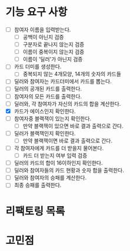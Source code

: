 # 기능 요구 사항
- [ ] 참여자 이름을 입력받는다.
  - [ ] 공백이 아닌지 검증
  - [ ] 구분자로 끝나지 않는지 검증
  - [ ] 이름이 중복이지 않는지 검증
  - [ ] 이름이 '딜러'가 아닌지 검증
- [ ] 카드 더미를 생성한다.
  - [ ] 중복되지 않는 4개모양, 14개의 숫자의 카드들
- [ ] 딜러와 참여자는 카드더미에서 카드를 뽑는다.
- [ ] 딜러의 공개된 카드를 출력한다.
- [ ] 참여자의 모든 카드를 출력한다.
- [ ] 딜러와, 각 참여자가 자신의 카드의 합을 계산한다.
- [x] 카드가 에이스인지 확인한다. 
- [ ] 참여자중 블랙잭이 있는지 확인한다.
  - [ ] 만약 블랙잭이 있으면 바로 결과 출력으로 간다.
- [ ] 딜러가 블랙잭인지 확인한다.
  - [ ] 만약 블랙잭이면 바로 결과 출력으로 간다. 
- [ ] 각 참여자에게 카드를 더 받을지 물어본다.
  - [ ] 카드 더 받는지 여부 입력 검증
- [ ] 딜러의 카드의 합이 16이하인지 확인한다.
- [ ] 딜러와 참여자들의 카드 현황과 숫자 합을 출력한다.
- [ ] 딜러와 참여자의 승패를 계산한다.
- [ ] 최종 승패를 출력한다.

# 리팩토링 목록


# 고민점